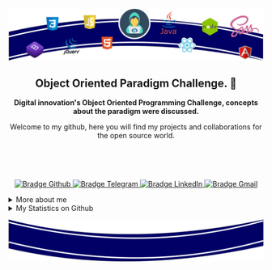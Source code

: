 ![Imagem Topo](./.github/assets/logo-topo.png)

<h2 align="center">
   Object Oriented Paradigm Challenge. 👋
</h2>

<p align="center">
    <b>Digital innovation's Object Oriented Programming Challenge, concepts about the paradigm were discussed.</b>

<p align="center">
    Welcome to my github, here you will find my projects and collaborations for the open source world.
</p>

<br />

<p align="center">
    <p align="center">
    <!--<i>You can find me or contact me through these networks:</i>-->
    <br/><br/>
    <a href="https://github.com/Thyagoj7/Thyagoj7" target="_blank">
        <img src="https://img.shields.io/badge/-Github-000?logo=github&style=for-the-badge&logoColor=white" alt="Bradge Github" />
    </a>
    <a href="" target="_blank">
        <img src="https://img.shields.io/badge/-Telegram-2CA5E0?logo=telegram&style=for-the-badge&logoColor=white" alt="Bradge Telegram" />
    </a>
    <a href="https://www.linkedin.com/in/thyago-jos%C3%A9-alves-de-oliveira-nascimento-422a11174/" target="_blank">
        <img src="https://img.shields.io/badge/-LinkedIn-0077B5?logo=linkedin&style=for-the-badge&logoColor=white" alt="Bradge LinkedIn" />
    </a>
    <a href="mailto:thyagojosealves@gmail.com" target="_blank">
        <img src="https://img.shields.io/badge/-Gmail-D14836?logo=gmail&style=for-the-badge&logoColor=white" alt="Bradge Gmail" />
    </a>
</p>

<details>
    <summary>More about me</summary>
    <p>Passionate about technology, always ready to learn and help!
    </p>
    <ul>
        <li>🎓 Information system | Estácio</li>
        <li>🎯 Contributing and creating open source projects</li>
        <li>📚 Studying Javascript | Java | Dev Web | .NET | JavaScript | Angular | SQL</li>
        <li>💬 You can ask me questions, I like to help!</li>
    </ul>
</details>

<details>
    <summary>My Statistics on Github</summary>
    <p align="center">
        <b>Statistics on Github</b> <br />
        <img src="https://github-readme-stats.vercel.app/api?username=Thyagoj7&theme=dark&show_icons=true&include_all_commits=true" alt="Estátisticas Gerais" />
    </p>
    <p align="center">
        <b>The technologies used in the projects</b> <br />
        <img src="https://github-readme-stats.vercel.app/api/top-langs?username=Thyagoj7&theme=dark" alt="Techs utilizadas nos projetos" />
    </p>
</details>

![Imagem Rodapé](./.github/assets/logo-rodape.png)
